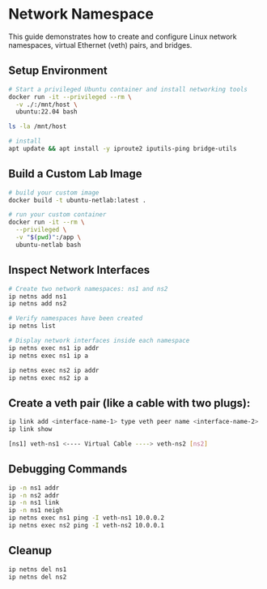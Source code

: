 # Network Namespace

This guide demonstrates how to create and configure Linux network namespaces, virtual Ethernet (veth) pairs, and bridges.

## Setup Environment

```sh
# Start a privileged Ubuntu container and install networking tools
docker run -it --privileged --rm \
  -v ./:/mnt/host \
  ubuntu:22.04 bash

ls -la /mnt/host

# install
apt update && apt install -y iproute2 iputils-ping bridge-utils
```

## Build a Custom Lab Image

```sh
# build your custom image
docker build -t ubuntu-netlab:latest .

# run your custom container
docker run -it --rm \
  --privileged \
  -v "$(pwd)":/app \
  ubuntu-netlab bash
```

## Inspect Network Interfaces

```sh
# Create two network namespaces: ns1 and ns2
ip netns add ns1
ip netns add ns2

# Verify namespaces have been created
ip netns list

# Display network interfaces inside each namespace
ip netns exec ns1 ip addr
ip netns exec ns1 ip a

ip netns exec ns2 ip addr
ip netns exec ns2 ip a
```

## Create a veth pair (like a cable with two plugs):

```sh
ip link add <interface-name-1> type veth peer name <interface-name-2>
ip link show

[ns1] veth-ns1 <---- Virtual Cable ----> veth-ns2 [ns2]
```

## Debugging Commands


```sh
ip -n ns1 addr
ip -n ns2 addr
ip -n ns1 link
ip -n ns1 neigh
ip netns exec ns1 ping -I veth-ns1 10.0.0.2
ip netns exec ns2 ping -I veth-ns2 10.0.0.1
```

## Cleanup

```sh
ip netns del ns1
ip netns del ns2
```
